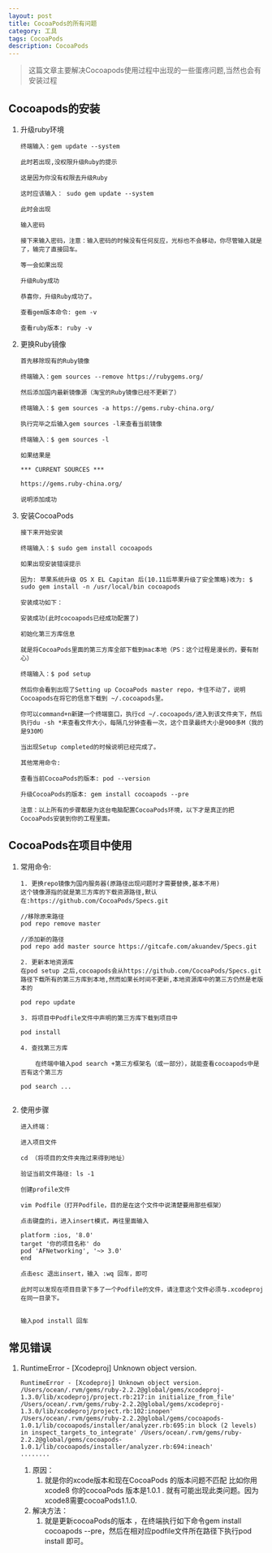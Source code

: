 ```yaml
---
layout: post
title: CocoaPods的所有问题
category: 工具
tags: CocoaPods
description: CocoaPods
---
```


> 这篇文章主要解决Cocoapods使用过程中出现的一些蛋疼问题,当然也会有安装过程

## Cocoapods的安装

1. 升级ruby环境

    ```
    终端输入：gem update --system

    此时若出现,没权限升级Ruby的提示
    
    这是因为你没有权限去升级Ruby
    
    这时应该输入： sudo gem update --system
    
    此时会出现
    
    输入密码
    
    接下来输入密码，注意：输入密码的时候没有任何反应，光标也不会移动，你尽管输入就是了，输完了直接回车。
    
    等一会如果出现
    
    升级Ruby成功
    
    恭喜你，升级Ruby成功了。
    
    查看gem版本命令: gem -v
    
    查看ruby版本: ruby -v
    ```
2. 更换Ruby镜像

    ```
    首先移除现有的Ruby镜像

    终端输入：gem sources --remove https://rubygems.org/
    
    然后添加国内最新镜像源（淘宝的Ruby镜像已经不更新了）
    
    终端输入：$ gem sources -a https://gems.ruby-china.org/
    
    执行完毕之后输入gem sources -l来查看当前镜像
    
    终端输入：$ gem sources -l
    
    如果结果是
    
    *** CURRENT SOURCES ***
    
    https://gems.ruby-china.org/
    
    说明添加成功

    ```
3. 安装CocoaPods
    
    ```
    接下来开始安装

    终端输入：$ sudo gem install cocoapods
    
    如果出现安装错误提示
    
    因为: 苹果系统升级 OS X EL Capitan 后(10.11后苹果升级了安全策略)改为: $ sudo gem install -n /usr/local/bin cocoapods
    
    安装成功如下：
    
    安装成功(此时cocoapods已经成功配置了)
    
    初始化第三方库信息
    
    就是将CocoaPods里面的第三方库全部下载到mac本地（PS：这个过程是漫长的，要有耐心）
    
    终端输入：$ pod setup
    
    然后你会看到出现了Setting up CocoaPods master repo，卡住不动了，说明Cocoapods在将它的信息下载到 ~/.cocoapods里。
    
    你可以command+n新建一个终端窗口，执行cd ~/.cocoapods/进入到该文件夹下，然后执行du -sh *来查看文件大小，每隔几分钟查看一次，这个目录最终大小是900多M（我的是930M）
    
    当出现Setup completed的时候说明已经完成了。
    
    其他常用命令: 
    
    查看当前CocoaPods的版本: pod --version
    
    升级CocoaPods的版本: gem install cocoapods --pre
    
    注意：以上所有的步骤都是为这台电脑配置CocoaPods环境，以下才是真正的把CocoaPods安装到你的工程里面。
    ```

## CocoaPods在项目中使用

1. 常用命令: 
    
    ```
    1. 更换repo镜像为国内服务器(原路径出现问题时才需要替换,基本不用)
    这个镜像源指的就是第三方库的下载资源路径,默认在:https://github.com/CocoaPods/Specs.git  
     
    //移除原来路径
    pod repo remove master
    
    //添加新的路径
    pod repo add master source https://gitcafe.com/akuandev/Specs.git
    
    2. 更新本地资源库
    在pod setup 之后,cocoapods会从https://github.com/CocoaPods/Specs.git 路径下载所有的第三方库到本地,然而如果长时间不更新,本地资源库中的第三方仍然是老版本的
    
    pod repo update

    3. 将项目中Podfile文件中声明的第三方库下载到项目中
    
    pod install
    
    4. 查找第三方库
    
        在终端中输入pod search +第三方框架名（或一部分），就能查看cocoapods中是否有这个第三方
        
    pod search ...
        
    ```
2. 使用步骤
    
    ```
    进入终端：
    
    进入项目文件
    
    cd （将项目的文件夹拖过来得到地址）
    
    验证当前文件路径: ls -1
    
    创建profile文件
    
    vim Podfile（打开Podfile，目的是在这个文件中说清楚要用那些框架）
    
    点击键盘的i，进入insert模式，再往里面输入
    
    platform :ios, '8.0'
    target '你的项目名称' do
    pod 'AFNetworking', '~> 3.0'
    end
    
    点击esc 退出insert，输入 :wq 回车，即可
    
    此时可以发现在项目目录下多了一个Podfile的文件，请注意这个文件必须与.xcodeproj在同一目录下。


    输入pod install 回车

    ```

## 常见错误
1.  RuntimeError - [Xcodeproj] Unknown object version.
    
    ```
    RuntimeError - [Xcodeproj] Unknown object version.
    /Users/ocean/.rvm/gems/ruby-2.2.2@global/gems/xcodeproj-1.3.0/lib/xcodeproj/project.rb:217:in initialize_from_file' /Users/ocean/.rvm/gems/ruby-2.2.2@global/gems/xcodeproj-1.3.0/lib/xcodeproj/project.rb:102:inopen'
    /Users/ocean/.rvm/gems/ruby-2.2.2@global/gems/cocoapods-1.0.1/lib/cocoapods/installer/analyzer.rb:695:in block (2 levels) in inspect_targets_to_integrate' /Users/ocean/.rvm/gems/ruby-2.2.2@global/gems/cocoapods-1.0.1/lib/cocoapods/installer/analyzer.rb:694:ineach'
    ........
    ```
    
    1. 原因：
        1. 就是你的xcode版本和现在CocoaPods 的版本问题不匹配  比如你用xcode8 你的cocoaPods 版本是1.0.1 . 就有可能出现此类问题。因为xcode8需要cocoaPods1.1.0.
    2. 解决方法：
        1. 就是更新cocoaPods的版本 ，在终端执行如下命令gem install cocoapods --pre，然后在相对应podfile文件所在路径下执行pod install 即可。

